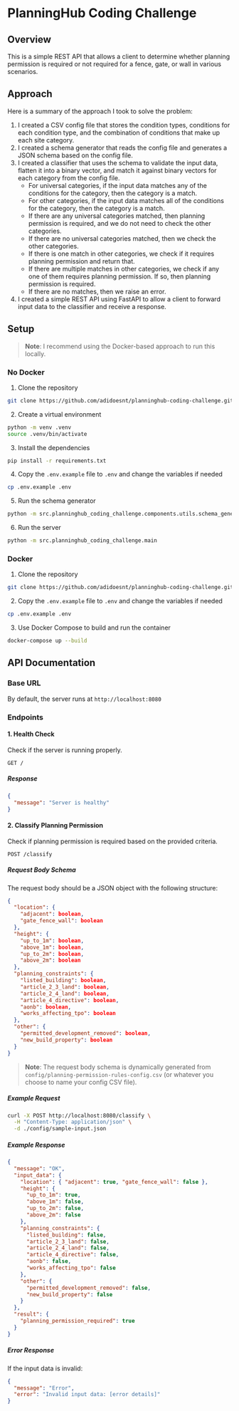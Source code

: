 # PlanningHub Coding Challenge

## Overview

This is a simple REST API that allows a client to determine whether planning permission is required or not required for a fence, gate, or wall in various scenarios.

## Approach

Here is a summary of the approach I took to solve the problem:

1. I created a CSV config file that stores the condition types, conditions for each condition type, and the combination of conditions that make up each site category.
2. I created a schema generator that reads the config file and generates a JSON schema based on the config file.
3. I created a classifier that uses the schema to validate the input data, flatten it into a binary vector, and match it against binary vectors for each category from the config file.
    - For universal categories, if the input data matches any of the conditions for the category, then the category is a match.
    - For other categories, if the input data matches all of the conditions for the category, then the category is a match.
    - If there are any universal categories matched, then planning permission is required, and we do not need to check the other categories.
    - If there are no universal categories matched, then we check the other categories.
    - If there is one match in other categories, we check if it requires planning permission and return that.
    - If there are multiple matches in other categories, we check if any one of them requires planning permission. If so, then planning permission is required.
    - If there are no matches, then we raise an error.
4. I created a simple REST API using FastAPI to allow a client to forward input data to the classifier and receive a response.

## Setup

> **Note**: I recommend using the Docker-based approach to run this locally.

### No Docker

1. Clone the repository

```bash
git clone https://github.com/adidoesnt/planninghub-coding-challenge.git
```

2. Create a virtual environment

```bash
python -m venv .venv
source .venv/bin/activate
```

3. Install the dependencies

```bash
pip install -r requirements.txt
```

4. Copy the `.env.example` file to `.env` and change the variables if needed

```bash
cp .env.example .env
```

5. Run the schema generator

```bash
python -m src.planninghub_coding_challenge.components.utils.schema_generator
```

6. Run the server

```bash
python -m src.planninghub_coding_challenge.main
```

### Docker

1. Clone the repository

```bash
git clone https://github.com/adidoesnt/planninghub-coding-challenge.git
```

2. Copy the `.env.example` file to `.env` and change the variables if needed

```bash
cp .env.example .env
```

3. Use Docker Compose to build and run the container

```bash
docker-compose up --build
```

## API Documentation

### Base URL

By default, the server runs at `http://localhost:8080`

### Endpoints

#### 1. Health Check

Check if the server is running properly.

```
GET /
```

##### Response

```json
{
  "message": "Server is healthy"
}
```

#### 2. Classify Planning Permission

Check if planning permission is required based on the provided criteria.

```
POST /classify
```

##### Request Body Schema

The request body should be a JSON object with the following structure:

```json
{
  "location": {
    "adjacent": boolean,
    "gate_fence_wall": boolean
  },
  "height": {
    "up_to_1m": boolean,
    "above_1m": boolean,
    "up_to_2m": boolean,
    "above_2m": boolean
  },
  "planning_constraints": {
    "listed_building": boolean,
    "article_2_3_land": boolean,
    "article_2_4_land": boolean,
    "article_4_directive": boolean,
    "aonb": boolean,
    "works_affecting_tpo": boolean
  },
  "other": {
    "permitted_development_removed": boolean,
    "new_build_property": boolean
  }
}
```

> **Note**: The request body schema is dynamically generated from `config/planning-permission-rules-config.csv` (or whatever you choose to name your config CSV file).

##### Example Request

```bash
curl -X POST http://localhost:8080/classify \
  -H "Content-Type: application/json" \
  -d ./config/sample-input.json
```

##### Example Response

```json
{
  "message": "OK",
  "input_data": {
    "location": { "adjacent": true, "gate_fence_wall": false },
    "height": {
      "up_to_1m": true,
      "above_1m": false,
      "up_to_2m": false,
      "above_2m": false
    },
    "planning_constraints": {
      "listed_building": false,
      "article_2_3_land": false,
      "article_2_4_land": false,
      "article_4_directive": false,
      "aonb": false,
      "works_affecting_tpo": false
    },
    "other": {
      "permitted_development_removed": false,
      "new_build_property": false
    }
  },
  "result": {
    "planning_permission_required": true
  }
}
```

##### Error Response

If the input data is invalid:

```json
{
  "message": "Error",
  "error": "Invalid input data: [error details]"
}
```
